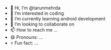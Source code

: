 - 👋 Hi, I’m @tarunmehrda
- 👀 I’m interested in coding
- 🌱 I’m currently learning android development
- 💞️ I’m looking to collaborate on 
- 📫 How to reach me ...
- 😄 Pronouns: ...
- ⚡ Fun fact: ...

<!---
tarunmehrda/tarunmehrda is a ✨ special ✨ repository because its `README.md` (this file) appears on your GitHub profile.
You can click the Preview link to take a look at your changes.
--->
